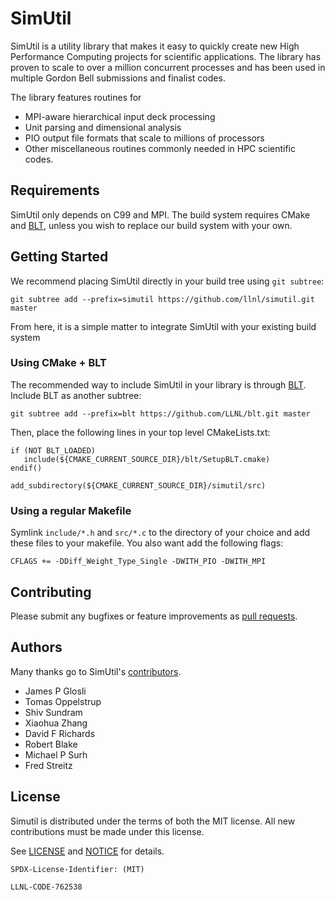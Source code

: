 # SimUtil

SimUtil is a utility library that makes it easy to quickly create new
High Performance Computing projects for scientific applications. The
library has proven to scale to over a million concurrent processes and
has been used in multiple Gordon Bell submissions and finalist codes.

The library features routines for

* MPI-aware hierarchical input deck processing
* Unit parsing and dimensional analysis
* PIO output file formats that scale to millions of processors
* Other miscellaneous routines commonly needed in HPC scientific codes.
 

## Requirements

SimUtil only depends on C99 and MPI.  The build system requires CMake
and [BLT](https://github.com/LLNL/blt), unless you wish to replace our
build system with your own.

## Getting Started

We recommend placing SimUtil directly in your build tree using
```git subtree```:

    git subtree add --prefix=simutil https://github.com/llnl/simutil.git master

From here, it is a simple matter to integrate SimUtil with your
existing build system

### Using CMake + BLT

The recommended way to include SimUtil in your library is through
[BLT](https://github.com/LLNL/blt). Include BLT as another subtree:

    git subtree add --prefix=blt https://github.com/LLNL/blt.git master

Then, place the following lines in your top level CMakeLists.txt:

    if (NOT BLT_LOADED)
       include(${CMAKE_CURRENT_SOURCE_DIR}/blt/SetupBLT.cmake)
    endif()

    add_subdirectory(${CMAKE_CURRENT_SOURCE_DIR}/simutil/src)

### Using a regular Makefile

Symlink `include/*.h` and `src/*.c` to the directory of your choice
and add these files to your makefile.  You also want add the following
flags:

    CFLAGS += -DDiff_Weight_Type_Single -DWITH_PIO -DWITH_MPI


## Contributing

Please submit any bugfixes or feature improvements as [pull
requests](https://help.github.com/articles/using-pull-requests/).

Authors
----------------

Many thanks go to SimUtil's
[contributors](https://github.com/llnl/simutil/graphs/contributors).

* James P Glosli
* Tomas Oppelstrup
* Shiv Sundram
* Xiaohua Zhang
* David F Richards
* Robert Blake
* Michael P Surh
* Fred Streitz

License
----------------

Simutil is distributed under the terms of both the MIT license. All
new contributions must be made under this license.

See [LICENSE](https://github.com/llnl/simutil/blob/master/LICENSE) and
[NOTICE](https://github.com/llnl/simutil/blob/master/NOTICE) for
details.

`SPDX-License-Identifier: (MIT)`

``LLNL-CODE-762538``
